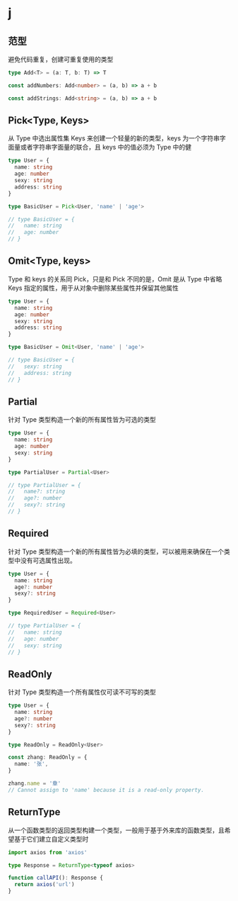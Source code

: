 # j

## 范型

避免代码重复，创建可重复使用的类型

```ts
type Add<T> = (a: T, b: T) => T

const addNumbers: Add<number> = (a, b) => a + b

const addStrings: Add<string> = (a, b) => a + b
```

## Pick<Type, Keys>

从 Type 中选出属性集 Keys 来创建一个轻量的新的类型，keys 为一个字符串字面量或者字符串字面量的联合，且 keys 中的值必须为 Type 中的健

```ts
type User = {
  name: string
  age: number
  sexy: string
  address: string
}

type BasicUser = Pick<User, 'name' | 'age'>

// type BasicUser = {
//   name: string
//   age: number
// }
```

## Omit<Type, keys>

Type 和 keys 的关系同 Pick，只是和 Pick 不同的是，Omit 是从 Type 中省略 Keys 指定的属性，用于从对象中删除某些属性并保留其他属性

```ts
type User = {
  name: string
  age: number
  sexy: string
  address: string
}

type BasicUser = Omit<User, 'name' | 'age'>

// type BasicUser = {
//   sexy: string
//   address: string
// }
```

## Partial<Type>

针对 Type 类型构造一个新的所有属性皆为可选的类型

```ts
type User = {
  name: string
  age: number
  sexy: string
}

type PartialUser = Partial<User>

// type PartialUser = {
//   name?: string
//   age?: number
//   sexy?: string
// }
```

## Required<Type>

针对 Type 类型构造一个新的所有属性皆为必填的类型，可以被用来确保在一个类型中没有可选属性出现。

```ts
type User = {
  name: string
  age?: number
  sexy?: string
}

type RequiredUser = Required<User>

// type PartialUser = {
//   name: string
//   age: number
//   sexy: string
// }
```

## ReadOnly<Type>

针对 Type 类型构造一个所有属性仅可读不可写的类型

```ts
type User = {
  name: string
  age?: number
  sexy?: string
}

type ReadOnly = ReadOnly<User>

const zhang: ReadOnly = {
  name: '张',
}

zhang.name = '章'
// Cannot assign to 'name' because it is a read-only property.
```

## ReturnType<Type>

从一个函数类型的返回类型构建一个类型，一般用于基于外来库的函数类型，且希望基于它们建立自定义类型时

```ts
import axios from 'axios'

type Response = ReturnType<typeof axios>

function callAPI(): Response {
  return axios('url')
}
```

